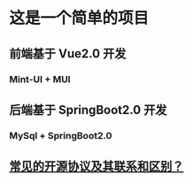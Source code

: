 # 这是一个简单的项目

## 前端基于 Vue2.0 开发
### Mint-UI + MUI

## 后端基于 SpringBoot2.0 开发
### MySql + SpringBoot2.0

## [常见的开源协议及其联系和区别？](https://www.cnblogs.com/datieli/p/10381703.html) 
